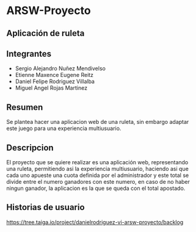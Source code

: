# ARSW-Proyecto 

## Aplicación de ruleta 

## Integrantes

* Sergio Alejandro Nuñez Mendivelso
* Etienne Maxence Eugene Reitz
* Daniel Felipe Rodriguez Villalba
* Miguel Angel Rojas Martinez

## Resumen 

Se plantea hacer una aplicacion web de una ruleta, sin embargo adaptar este juego para una experiencia multiusuario.

## Descripcion

El proyecto que se quiere realizar es una aplicación web, representando una ruleta, permitiendo asi la experiencia multiusuario, haciendo asi que cada uno apueste una cuota definida por el administrador y este total se divide entre el numero ganadores con este numero, en caso de no haber ningun ganador, la aplicacion es la que se queda con el total apostado.


## Historias de usuario

https://tree.taiga.io/project/danielrodriguez-vi-arsw-proyecto/backlog
